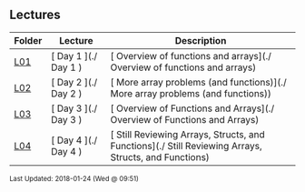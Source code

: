 ## Lectures
| Folder | Lecture | Description|
 | ------------|------------|------------|
 | [L01](./L01) | [ Day 1 ](./ Day 1 ) | [ Overview of functions and arrays](./ Overview of functions and arrays) |
 | [L02](./L02) | [ Day 2 ](./ Day 2 ) | [ More array problems (and functions)](./ More array problems (and functions)) |
 | [L03](./L03) | [ Day 3 ](./ Day 3 ) | [ Overview of Functions and Arrays](./ Overview of Functions and Arrays) |
 | [L04](./L04) | [ Day 4 ](./ Day 4 ) | [ Still Reviewing Arrays, Structs, and Functions](./ Still Reviewing Arrays, Structs, and Functions) |

<sup>Last Updated: 2018-01-24 (Wed @ 09:51)</sup>